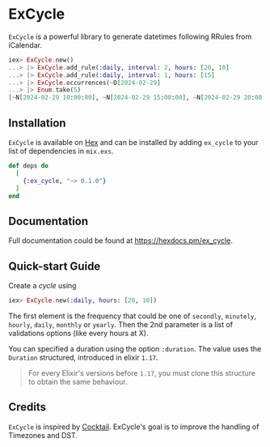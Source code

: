 # ExCycle

`ExCycle` is a powerful library to generate datetimes following RRules from iCalendar.

```elixir
iex> ExCycle.new()
...> |> ExCycle.add_rule(:daily, interval: 2, hours: [20, 10]
...> |> ExCycle.add_rule(:daily, interval: 1, hours: [15]
...> |> ExCycle.occurrences(~D[2024-02-29]
...> |> Enum.take(5)
[~N[2024-02-29 10:00:00], ~N[2024-02-29 15:00:00], ~N[2024-02-29 20:00:00], ~N[2024-03-01 15:00:00], ~N[2024-03-02 10:00:00]]
```

## Installation

`ExCycle` is available on [Hex](https://hex.pm/packages/ex_cycle) and can be installed
by adding `ex_cycle` to your list of dependencies in `mix.exs`.

```elixir
def deps do
  [
    {:ex_cycle, "~> 0.1.0"}
  ]
end
```

## Documentation

Full documentation could be found at <https://hexdocs.pm/ex_cycle>.

## Quick-start Guide

Create a *cycle* using

```elixir
iex> ExCycle.new(:daily, hours: [20, 10])
```

The first element is the frequency that could be one of `secondly`, `minutely`, `hourly`,
`daily`, `monthly` or `yearly`. Then the 2nd parameter is a list of validations options
(like every hours at X).

You can specified a duration using the option `:duration`. The value uses the `Duration` structured, introduced
in elixir `1.17`.

> For every Elixir's versions before `1.17`, you must clone this structure to obtain the same behaviour.

## Credits

`ExCycle` is inspired by [Cocktail](https://github.com/peek-travel/cocktail). ExCycle's goal is to improve the handling of Timezones and DST. 
